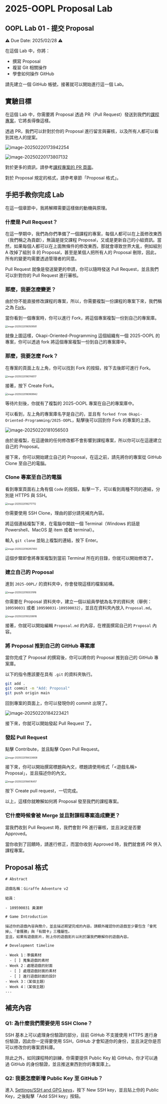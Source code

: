 # 2025-OOPL Proposal Lab

## OOPL Lab 01 - 提交 Proposal

⚠️ Due Date: 2025/02/28 ⚠️

在這個 Lab 中，你將：

- 撰寫 Proposal
- 複習 Git 相關操作
- 學會如何操作 GitHub

請先建立一個 GitHub 帳號，接著就可以開始進行這一個 Lab。

## 實驗目標

在這個 Lab 中，你需要將 Proposal 透過 PR（Pull Request）發送到我們的[課程專案](https://github.com/Okapi-Oriented-Programming/2025-OOPL)，它將長得像這樣。

透過 PR，我們可以針對於你的 Proposal 進行留言與審核，以及所有人都可以看到其他人的提案。

![image-20250220173942254](./assets/PR_List.png)

![image-20250220173807132](./assets/PR_Content.png)

對於更多的資訊，請參考[課程專案的 PR 頁面](https://github.com/Okapi-Oriented-Programming/2025-OOPL/pulls)。

對於 Proposal 規定的格式，請參考章節「Proposal 格式」。

## 手把手教你完成 Lab

在這一個章節中，我將解釋需要這樣做的動機與原理。

### 什麼是 Pull Request？

在這一學期中，我們為你們準備了一個課程的專案，每個人都可以在上面修改東西（我們稱之為貢獻），無論是提交課程 Proposal，又或是更新自己的小組資訊。當然，如果每個人都可以在上面無條件的修改東西，那就會導致世界大亂，例如組別 A 改掉了組別 B 的 Proposal，甚至是某個人把所有人的 Proposal 刪除，因此，所有的變更均需要透過管理者的同意。

Pull Request 就像是發送變更的申請，你可以隨時發送 Pull Request，並且我們可以針對你的 Pull Request 進行審核。

### 那麼，我要怎麼變更？

由於你不能直接修改課程的專案，所以，你需要複製一份課程的專案下來，我們稱之為 [Fork](https://docs.github.com/en/pull-requests/collaborating-with-pull-requests/working-with-forks/fork-a-repo)。

當你看到一個專案時，你可以進行 Fork，將這個專案複製一份到自己的專案庫。

<img src="./assets/Fork.png" alt="image-20250220180509581" style="zoom:50%;" />

就像上圖這樣，Okapi-Oriented-Programming 這個組織有一個 2025-OOPL 的專案，你可以透過 fork 將這個專案複製一份到自己的專案庫中。

### 那麼，我要怎麼 Fork？

在專案的頁面上左上角，你可以找到 Fork 的按鈕，按下去後即可進行 Fork。

<img src="./assets/Fork_Repo.png" alt="image-20250220180746517" style="zoom:50%;" />

接著，按下 Create Fork。

<img src="./assets/Fork_Operation.png" alt="image-20250220180908942" style="zoom:50%;" />

等待片刻後，你就有了複製的 2025-OOPL 專案在自己的專案庫中。

可以看到，左上角的專案庫名字是自己的，並且有 `forked from Okapi-Oriented-Programming/2025-OOPL`，點擊後可以回到你 Fork 的專案的上游。

![image-20250220181056503](./assets/Fork_Self.png)

由於是複製，在這邊做的任何修改都不會影響到課程專案，所以你可以在這邊建立自己的 Proposal。

接下來，你可以開始建立自己的 Proposal，在這之前，請先將你的專案從 GitHub Clone 至自己的電腦。

### Clone 專案至自己的電腦

看到專案頁面右上角有個 `Code` 的按鈕，點擊一下，可以看到兩種不同的連結，分別是 HTTPS 與 SSH。

<img src="./assets/Clone.png" alt="image-20250220182717712" style="zoom:50%;" />

你需要使用 SSH Clone，理由的部分請見補充內容。

將這個連結複製下來，在電腦中開啟一個 Terminal（Windows 的話是 Powershell、MacOS 是 item 或者 terminal）。

輸入 `git clone` 並貼上複製的連結，按下 Enter。

<img src="./assets/Clone_Shell.png" alt="image-20250220182857493" style="zoom:50%;" />

這個步驟即會將專案複製到當前 Terminal 所在的目錄，你就可以開始修改了。

### 建立自己的 Proposal

進到 `2025-OOPL/` 的資料夾中，你會發現這樣的檔案結構。

<img src="./assets/Clone_Tree.png" alt="image-20250220183031916" style="zoom:50%;" />

你需要在 Proposal 資料夾中，建立一個以組員學號為名字的資料夾（舉例：`109590031` 或者 `109590031-109590032`），並且在資料夾內放入 `Proposal.md`。

<img src="./assets/Clone_Tree_Add_Proposal.png" alt="image-20250220183208916" style="zoom:50%;" />

接著，你就可以開始編輯 `Proposal.md` 的內容，在裡面撰寫自己的 `Proposal` 內容。

### 將 Proposal 推到自己的 GitHub 專案庫

當你完成了 Proposal 的撰寫後，你可以將你的 Proposal 推到自己的 GitHub 專案庫。

以下的指令應該要在具有 `.git` 的資料夾執行。

```sh
git add .
git commit -m "Add: Proposal"
git push origin main
```

回到專案的頁面上，你可以發現你的 commit 出現了。

![image-20250220184223421](./assets/Repo_Proposal.png)

接下來，你就可以開始發起 Pull Request 了。

### 發起 Pull Request

點擊 Contribute，並且點擊 Open Pull Request。

<img src="./assets/Contribute.png" alt="image-20250220184324808" style="zoom:50%;" />

接下來，你可以開始撰寫標題與內文，標題請使用格式「<遊戲名稱> Proposal」，並且描述你的內文。

<img src="./assets/PR_Create.png" alt="image-20250220184516457" style="zoom:50%;" />

按下 Create pull request，一切完成。

以上，這樣你就瞭解如何將 Proposal 發至我們的課程專案。

### 它什麼時候會被 Merge 並且對課程專案造成變更？

當我們收到 Pull Request 時，我們會對 PR 進行審核，並且決定是否要 Approved。

當你收到了回饋時，請進行修正，而當你收到 Approved 時，我們就會將 PR 併入課程專案。

## Proposal 格式

```
# Abstract

遊戲名稱：Giraffe Adventure v2

組員：

- 109590031 黃漢軒

# Game Introduction

描述你的遊戲內容與簡介，並且描述期望完成的內容。請額外確認你的遊戲至少要包含「會死掉」、「會獲勝」與「有關卡」三種屬性。
並且，如果有遊戲影片，附上你的遊戲影片以利於讓我們瞭解你的遊戲內容。

# Development timeline

- Week 1：準備素材
  - [ ] 蒐集遊戲的素材
- Week 2：處理遊戲的封面
  - [ ] 處理遊戲封面的素材
  - [ ] 進行遊戲封面的設計
- Week 3：（某個主題）
- Week 4：（某個主題）
...
```

## 補充內容

### Q1: 為什麼我們需要使用 SSH Clone？

SSH 基本上可以處理身份驗證的部分，目前 GitHub 不支援使用 HTTPS 進行身份驗證，因此你一定得要使用 SSH，GitHub 才會知道你的身份，並且決定你是否可以修改你的專案資料庫。

除此之外，如同課程時的訓練，你需要提供 Public Key 給 GitHub，你才可以通過 GitHub 的身份驗證，並且推送東西到你的專案庫上。

### Q2: 我要怎麼新增 Public Key 至 GitHub？

進入 [Settings/SSH and GPG keys](https://github.com/settings/keys)，按下 New SSH key，並且貼上你的 Public Key，之後點擊「Add SSH key」按鈕。
